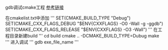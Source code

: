 gdb调试cmake工程  [参考链接](https://blog.csdn.net/lemonaha/article/details/72837561)

在cmakelist.txt中添加
'''
SET(CMAKE_BUILD_TYPE "Debug")
SET(CMAKE_CXX_FLAGS_DEBUG "$ENV{CXXFLAGS} -O0 -Wall -g -ggdb")
SET(CMAKE_CXX_FLAGS_RELEASE "$ENV{CXXFLAGS} -O3 -Wall")
'''
在工程目录新建build
'''
cd build
cmake .. -DCMAKE_BUILD_TYPE=Dubug
make
'''
进入调试
'''
gdb exe_file_name
'''
